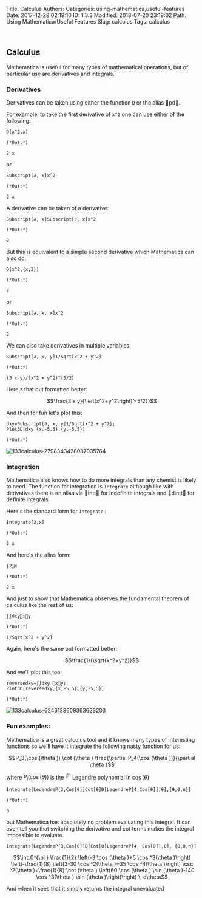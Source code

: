 Title: Calculus
Authors: 
Categories: using-mathematica,useful-features
Date: 2017-12-28 02:19:10
ID: 1.3.3
Modified: 2018-07-20 23:19:02
Path: Using Mathematica/Useful Features
Slug: calculus
Tags: calculus

<a id="calculus" style="width:0;height:0;margin:0;padding:0;">&zwnj;</a>

## Calculus

Mathematica is useful for many types of mathematical operations, but of particular use are derivatives and integrals.

### Derivatives

Derivatives can be taken using either the function  ```D``` or the alias pd.

For example, to take the first derivative of  ```x^2``` one can use either of the following:

    D[x^2,x]

    (*Out:*)
    
    2 x

or

    Subscript[∂, x]x^2

    (*Out:*)
    
    2 x

A derivative can be taken of a derivative:

    Subscript[∂, x]Subscript[∂, x]x^2

    (*Out:*)
    
    2

But this is equivalent to a simple second derivative which Mathematica can also do:

    D[x^2,{x,2}]

    (*Out:*)
    
    2

or

    Subscript[∂, x, x]x^2

    (*Out:*)
    
    2

We can also take derivatives in multiple variables:

    Subscript[∂, x, y]1/Sqrt[x^2 + y^2]

    (*Out:*)
    
    (3 x y)/(x^2 + y^2)^(5/2)

Here's that but formatted better:

$$\frac{3 x y}{\left(x^2+y^2\right)^{5/2}}$$

And then for fun let's plot this:

    dxy=Subscript[∂, x, y]1/Sqrt[x^2 + y^2];
    Plot3D[dxy,{x,-5,5},{y,-5,5}]

    (*Out:*)
    
![133calculus-2798343428087035764]({filename}/img/133calculus-2798343428087035764.png)

### Integration

Mathematica also knows how to do more integrals than any chemist is likely to need. The function for integration is  ```Integrate``` although like with derivatives there is an alias via intt for indefinite integrals and dintt for definite integrals

Here's the standard form for  ```Integrate``` :

    Integrate[2,x]

    (*Out:*)
    
    2 x

And here's the alias form:

    ∫2x

    (*Out:*)
    
    2 x

And just to show that Mathematica observes the fundamental theorem of calculus like the rest of us:

    ∫∫dxyxy

    (*Out:*)
    
    1/Sqrt[x^2 + y^2]

Again, here's the same but formatted better:

$$\frac{1}{\sqrt{x^2+y^2}}$$

And we'll plot this too:

    reversedxy=∫∫dxy xy;
    Plot3D[reversedxy,{x,-5,5},{y,-5,5}]

    (*Out:*)
    
![133calculus-6246138609363623203]({filename}/img/133calculus-6246138609363623203.png)

### Fun examples:

Mathematica is a great calculus tool and it knows many types of interesting functions so we'll have it integrate the following nasty function for us:

$$P_3(\cos (\theta )) \cot (\theta ) \frac{\partial P_4(\cos (\theta ))}{\partial \theta }$$

where  $P_i(\cos (\theta ))$ is the  $i^{\text{th}}$ Legendre polynomial in  $\cos (\theta )$

    Integrate[LegendreP[3,Cos[θ]]Cot[θ]D[LegendreP[4,Cos[θ]],θ],{θ,0,π}]

    (*Out:*)
    
    0

but Mathematica has absolutely no problem evaluating this integral. It can even tell you that switching the derivative and cot terms makes the integral impossible to evaluate.

    Integrate[LegendreP[3,Cos[θ]]D[Cot[θ]LegendreP[4, Cos[θ]],θ], {θ,0,π}]

$$\int_0^{\pi } \frac{1}{2} \left(-3 \cos (\theta )+5 \cos ^3(\theta )\right) \left(-\frac{1}{8} \left(3-30 \cos ^2(\theta )+35 \cos ^4(\theta )\right) \csc ^2(\theta )+\frac{1}{8} \cot (\theta ) \left(60 \cos (\theta ) \sin (\theta )-140 \cos ^3(\theta ) \sin (\theta )\right)\right) \, d\theta$$

And when it sees that it simply returns the integral unevaluated